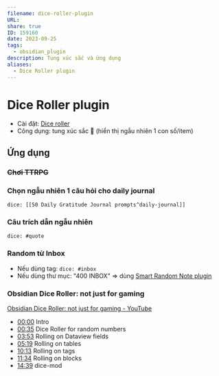 ```yaml
---
filename: dice-roller-plugin
URL: 
share: true
ID: 159160
date: 2023-09-25
tags:
  - obsidian_plugin
description: Tung xúc sắc và ứng dụng
aliases:
  - Dice Roller plugin
---
```


# Dice Roller plugin
- Cài đặt: [Dice roller](obsidian://show-plugin?id=obsidian-dice-roller)
- Công dụng: tung xúc sắc 🎲 (hiển thị ngẫu nhiên 1 con số/item)

## Ứng dụng
### ~~Chơi TTRPG~~
### Chọn ngẫu nhiên 1 câu hỏi cho daily journal
`dice: [[50 Daily Gratitude Journal prompts^daily-journal]]`

### Câu trích dẫn ngẫu nhiên
`dice: #quote`
### Random từ Inbox
- Nếu dùng tag: `dice: #inbox`
- Nếu dùng thư mục: "400 INBOX" => dùng [Smart Random Note plugin](obsidian://show-plugin?id=smart-random-note)

### Obsidian Dice Roller: not just for gaming
[Obsidian Dice Roller: not just for gaming - YouTube](https://www.youtube.com/watch?v=wHA5gzPOPPM)

- [00:00](https://www.youtube.com/watch?v=wHA5gzPOPPM&t=0s) Intro
- [00:35](https://www.youtube.com/watch?v=wHA5gzPOPPM&t=35s) Dice Roller for random numbers
- [03:53](https://www.youtube.com/watch?v=wHA5gzPOPPM&t=233s) Rolling on Dataview fields
- [05:19](https://www.youtube.com/watch?v=wHA5gzPOPPM&t=319s) Rolling on tables
- [10:13](https://www.youtube.com/watch?v=wHA5gzPOPPM&t=613s) Rolling on tags
- [11:34](https://www.youtube.com/watch?v=wHA5gzPOPPM&t=694s) Rolling on blocks
- [14:39](https://www.youtube.com/watch?v=wHA5gzPOPPM&t=879s) dice-mod

